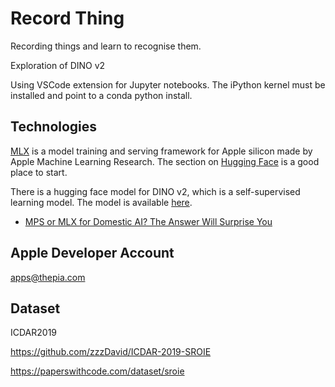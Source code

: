 # Record Thing

Recording things and learn to recognise them.

Exploration of DINO v2

Using VSCode extension for Jupyter notebooks. The iPython kernel must be installed and point to a conda python install.

## Technologies

[MLX](https://github.com/ml-explore/mlx) is a model training and serving framework for Apple silicon made by Apple Machine Learning Research.
The section on [Hugging Face](https://huggingface.co/docs/hub/en/mlx) is a good place to start.

There is a hugging face model for DINO v2, which is a self-supervised learning model. The model is available [here](https://huggingface.co/mlx-vision/vit_small_patch14_518.dinov2-mlxim).

* [MPS or MLX for Domestic AI? The Answer Will Surprise You](https://medium.com/@koypish/mps-or-mlx-for-domestic-ai-the-answer-will-surprise-you-df4b111de8a0) 

## Apple Developer Account

apps@thepia.com

## Dataset

ICDAR2019

https://github.com/zzzDavid/ICDAR-2019-SROIE

https://paperswithcode.com/dataset/sroie


